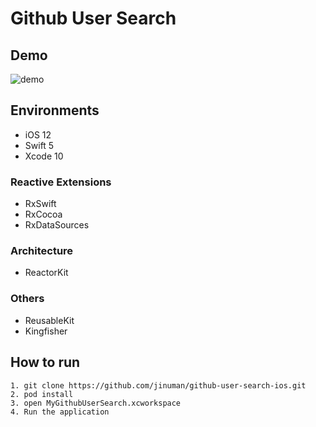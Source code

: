 # Github User Search

## Demo

![demo](https://user-images.githubusercontent.com/26243835/57371746-8f20bd80-71ce-11e9-825c-4e2447cf1b61.gif)

## Environments

- iOS 12
- Swift 5
- Xcode 10

### Reactive Extensions

- RxSwift
- RxCocoa
- RxDataSources

### Architecture

- ReactorKit

### Others

- ReusableKit
- Kingfisher

## How to run
```
1. git clone https://github.com/jinuman/github-user-search-ios.git
2. pod install
3. open MyGithubUserSearch.xcworkspace
4. Run the application
```
